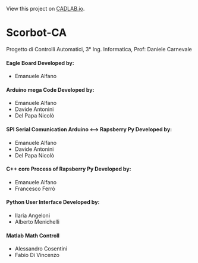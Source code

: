 View this project on [CADLAB.io](https://cadlab.io/project/1649). 

# Scorbot-CA
Progetto di Controlli Automatici, 3° Ing. Informatica, Prof: Daniele Carnevale

#### Eagle Board Developed by:
- Emanuele Alfano

#### Arduino mega Code Developed by:
- Emanuele Alfano
- Davide Antonini
- Del Papa Nicolò

#### SPI Serial Comunication Arduino <--> Rapsberry Py Developed by:
- Emanuele Alfano
- Davide Antonini
- Del Papa Nicolò

#### C++ core Process of Rapsberry Py Developed by:
- Emanuele Alfano
- Francesco Ferrò

#### Python User Interface Developed by:
- Ilaria Angeloni
- Alberto Menichelli

#### Matlab Math Controll
- Alessandro Cosentini
- Fabio Di Vincenzo